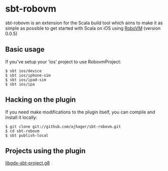 sbt-robovm
==========

sbt-robovm is an extension for the Scala build tool which aims to make it as simple as possible to get started with Scala on iOS using [RoboVM](http://www.robovm.org/) (version 0.0.5)

## Basic usage

If you've setup your 'ios' project to use RobovmProject:

    $ sbt ios/device
    $ sbt ios/iphone-sim
    $ sbt ios/ipad-sim
    $ sbt ios/ipa

## Hacking on the plugin

If you need make modifications to the plugin itself, you can compile
and install it locally:

    $ git clone git://github.com/ajhager/sbt-robovm.git
    $ cd sbt-robovm
    $ sbt publish-local

## Projects using the plugin

[libgdx-sbt-project.g8](https://github.com/ajhager/libgdx-sbt-project.g8)
